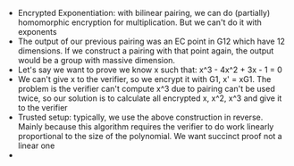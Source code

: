- Encrypted Exponentiation: with bilinear pairing, we can do (partially) homomorphic encryption for multiplication. But we can't do it with exponents
- The output of our previous pairing was an EC point in G12 which have 12 dimensions. If we construct a pairing with that point again, the output would be a group with massive dimension.
- Let's say we want to prove we know x such that: x^3 - 4x^2 + 3x - 1 = 0
- We can't give x to the verifier, so we encrypt it with G1, x' = xG1. The problem is the verifier can't compute
x^3 due to pairing can't be used twice, so our solution is to calculate all encrypted x, x^2, x^3 and give it to the verifier
- Trusted setup: typically, we use the above construction in reverse. Mainly because this algorithm requires the verifier
to do work linearly proportional to the size of the polynomial. We want succinct proof not a linear one
- 
